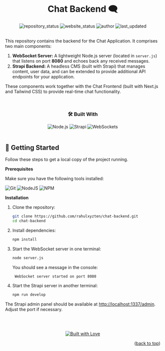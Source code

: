 <a id="readme-top"></a>

<h1 align="center">Chat Backend 🗨️</h3>

<div align="center">
  <img src="https://img.shields.io/badge/Repository%20Status-Active-dark%20green.svg" alt="repository_status">
  <img src="https://img.shields.io/badge/Website%20Status-Online-green" alt="website_status">
  <img src="https://img.shields.io/badge/Author-Rahul%20Behera-blue.svg" alt="author">
  <img src="https://img.shields.io/badge/Last%20Updated-13%20February%202025-yellow.svg" alt="last_updated">
</div>

</div>
<br />

This repository contains the backend for the Chat Application. It comprises two main components:

1. **WebSocket Server:** A lightweight Node.js server (located in `server.js`) that listens on port **8080** and echoes back any received messages.
2. **Strapi Backend:** A headless CMS (built with Strapi) that manages content, user data, and can be extended to provide additional API endpoints for your application.

These components work together with the Chat Frontend (built with Next.js and Tailwind CSS) to provide real-time chat functionality.

<br>
<h3 align="center">🛠️ Built With</h3>
<div align="center">
  <img src="https://img.shields.io/badge/Node.js-339933?style=for-the-badge&logo=node.js&logoColor=white" alt="Node.js">
  <img src="https://img.shields.io/badge/Strapi-1C1C1C?style=for-the-badge&logo=strapi&logoColor=white" alt="Strapi">
  <img src="https://img.shields.io/badge/WebSockets-2D9CDB?style=for-the-badge&logo=websocket&logoColor=white" alt="WebSockets">
</div>
<br>

## 🚀 Getting Started

Follow these steps to get a local copy of the project running.

**Prerequisites**

Make sure you have the following tools installed:

![Git](https://img.shields.io/badge/git-%23F05033.svg?style=for-the-badge&logo=git&logoColor=white)
![NodeJS](https://img.shields.io/badge/node.js-6DA55F?style=for-the-badge&logo=node.js&logoColor=white)
![NPM](https://img.shields.io/badge/NPM-%23CB3837.svg?style=for-the-badge&logo=npm&logoColor=white)

**Installation**

1. Clone the repository:
   ```sh
   git clone https://github.com/rahulxyzten/chat-backend.git
   cd chat-backend
   ```
2. Install dependencies:
   ```sh
   npm install
   ```
3. Start the WebSocket server in one terminal:
     ```sh
     node server.js
     ```
   You should see a message in the console:
     ```sh
      WebSocket server started on port 8080
     ```
3. Start the Strapi server in another terminal:
     ```sh
     npm run develop
     ```

The Strapi admin panel should be available at [http://localhost:1337/admin](http://localhost:1337/admin). Adjust the port if necessary.

 <br />
 <br />
<p align="center">
  <a href="#">
    <img src="https://forthebadge.com/images/badges/built-with-love.svg" alt="Built with Love">
  </a>
</p>

<p align="right">(<a href="#readme-top">back to top</a>)</p>
